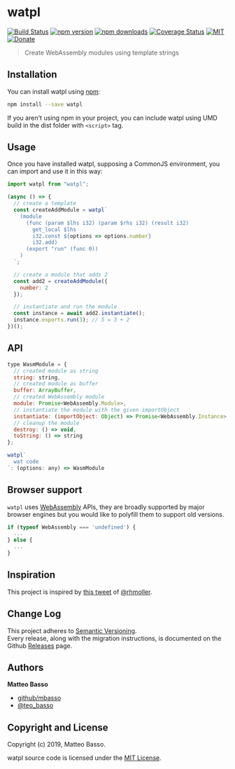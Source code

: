# watpl

[![Build Status](https://travis-ci.org/mbasso/watpl.svg?branch=master)](https://travis-ci.org/mbasso/watpl)
[![npm version](https://img.shields.io/npm/v/watpl.svg)](https://www.npmjs.com/package/watpl)
[![npm downloads](https://img.shields.io/npm/dm/watpl.svg?maxAge=2592000)](https://www.npmjs.com/package/watpl)
[![Coverage Status](https://coveralls.io/repos/github/mbasso/watpl/badge.svg?branch=master)](https://coveralls.io/github/mbasso/watpl?branch=master)
[![MIT](https://img.shields.io/npm/l/watpl.svg)](https://github.com/mbasso/watpl/blob/master/LICENSE.md)
[![Donate](https://img.shields.io/badge/Donate-PayPal-green.svg)](https://paypal.me/BassoMatteo)

> Create WebAssembly modules using template strings

## Installation

You can install watpl using [npm](https://www.npmjs.com/package/watpl):

```bash
npm install --save watpl
```

If you aren't using npm in your project, you can include watpl using UMD build in the dist folder with `<script>` tag.

## Usage

Once you have installed watpl, supposing a CommonJS environment, you can import and use it in this way:

```js
import watpl from "watpl";

(async () => {
  // create a template
  const createAddModule = watpl`
    (module
      (func (param $lhs i32) (param $rhs i32) (result i32)
        get_local $lhs
        i32.const ${options => options.number}
        i32.add)
      (export "run" (func 0))
    )
  `;

  // create a module that adds 2
  const add2 = createAddModule({
    number: 2
  });

  // instantiate and run the module
  const instance = await add2.instantiate();
  instance.exports.run(3); // 5 = 3 + 2
})();
```

## API

```js
type WasmModule = {
  // created module as string
  string: string,
  // created module as buffer
  buffer: ArrayBuffer,
  // created WebAssembly module
  module: Promise<WebAssembly.Module>,
  // instantiate the module with the given importObject
  instantiate: (importObject: Object) => Promise<WebAssembly.Instance>,
  // cleanup the module
  destroy: () => void,
  toString: () => string
};

watpl`
  wat code
`: (options: any) => WasmModule
```

## Browser support

`watpl` uses [WebAssembly](https://developer.mozilla.org/en-US/docs/Web/JavaScript/Reference/Global_Objects/WebAssembly) APIs, they are broadly supported by major browser engines but you would like to polyfill them to support old versions.

```js
if (typeof WebAssembly === 'undefined') {
  ...
} else {
  ...
}
```

## Inspiration

This project is inspired by [this tweet](https://twitter.com/rhmoller/status/1103026152984203265) of [@rhmoller](https://twitter.com/rhmoller).

## Change Log

This project adheres to [Semantic Versioning](http://semver.org/).  
Every release, along with the migration instructions, is documented on the Github [Releases](https://github.com/mbasso/watpl/releases) page.

## Authors

**Matteo Basso**

- [github/mbasso](https://github.com/mbasso)
- [@teo_basso](https://twitter.com/teo_basso)

## Copyright and License

Copyright (c) 2019, Matteo Basso.

watpl source code is licensed under the [MIT License](https://github.com/mbasso/watpl/blob/master/LICENSE.md).
